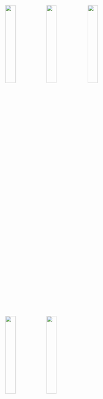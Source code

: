 <img width="25%" src="https://user-images.githubusercontent.com/31420144/103238684-04ca3600-497e-11eb-85ed-f7c471ec1688.png"></img> 
<img width="25%" src="https://user-images.githubusercontent.com/31420144/103238693-0d227100-497e-11eb-8f6f-f9bdf1dfa8b9.png"></img> 
<img width="25%" src="https://user-images.githubusercontent.com/31420144/103238714-19a6c980-497e-11eb-8997-c62df9c45d6d.png"></img> 
<img width="25%" src="https://user-images.githubusercontent.com/31420144/103238723-21666e00-497e-11eb-8e48-4ee166f10897.png"></img> 
<img width="25%" src="https://user-images.githubusercontent.com/31420144/103238830-7ace9d00-497e-11eb-8123-3c66d2375eb9.png"></img>
